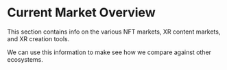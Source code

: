 # Current Market Overview

This section contains info on the various NFT markets, XR content markets, and XR creation tools.

We can use this information to make see how we compare against other ecosystems.
